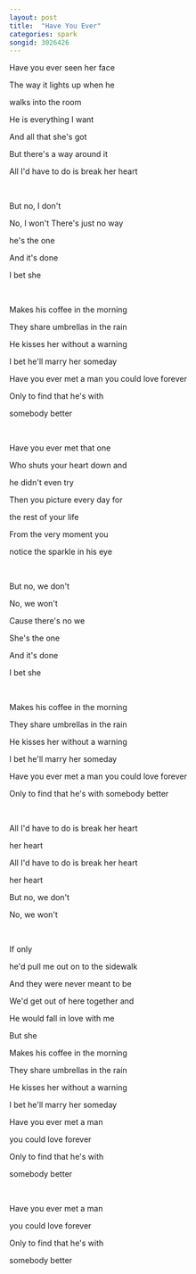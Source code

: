 ```yaml
---
layout: post
title:  "Have You Ever"
categories: spark
songid: 3026426
---
```

Have you ever seen her face

The way it lights up when he

walks into the room

He is everything I want

And all that she's got

But there's a way around it

All I'd have to do is break her heart

<br>

But no, I don't

No, I won't There's just no way

he's the one

And it's done

I bet she

<br>

Makes his coffee in the morning

They share umbrellas in the rain

He kisses her without a warning

I bet he'll marry her someday

Have you ever met a man you could love forever

Only to find that he's with

somebody better

<br>

Have you ever met that one

Who shuts your heart down and

he didn't even try

Then you picture every day for

the rest of your life

From the very moment you

notice the sparkle in his eye

<br>

But no, we don't

No, we won't

Cause there's no we

She's the one

And it's done

I bet she

<br>

Makes his coffee in the morning

They share umbrellas in the rain

He kisses her without a warning

I bet he'll marry her someday

Have you ever met a man you could love forever

Only to find that he's with somebody better

<br>

All I'd have to do is break her heart

her heart

All I'd have to do is break her heart

her heart

But no, we don't

No, we won't

<br>

If only

he'd pull me out on to the sidewalk

And they were never meant to be

We'd get out of here together and

He would fall in love with me

But she

Makes his coffee in the morning

They share umbrellas in the rain

He kisses her without a warning

I bet he'll marry her someday

Have you ever met a man

you could love forever

Only to find that he's with

somebody better

<br>

Have you ever met a man

you could love forever

Only to find that he's with

somebody better